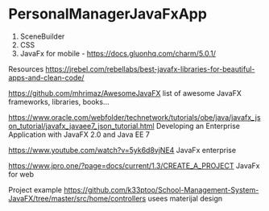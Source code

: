 # PersonalManagerJavaFxApp

1. SceneBuilder
2. CSS
3. JavaFx for mobile - https://docs.gluonhq.com/charm/5.0.1/ 

Resources
https://jrebel.com/rebellabs/best-javafx-libraries-for-beautiful-apps-and-clean-code/

https://github.com/mhrimaz/AwesomeJavaFX
	 list of awesome JavaFX frameworks, libraries, books...

https://www.oracle.com/webfolder/technetwork/tutorials/obe/java/javafx_json_tutorial/javafx_javaee7_json_tutorial.html
	Developing an Enterprise Application with JavaFX 2.0 and 	Java EE 7

https://www.youtube.com/watch?v=5yk6d8vjNE4
	JavaFx enterprise


https://www.jpro.one/?page=docs/current/1.3/CREATE_A_PROJECT
	JavaFx for web
	
Project example
https://github.com/k33ptoo/School-Management-System-JavaFX/tree/master/src/home/controllers
	usees materijal design